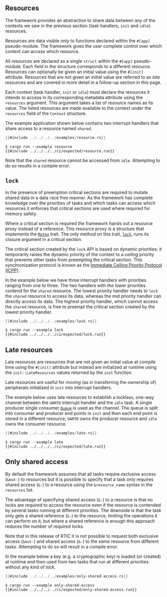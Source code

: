 ## Resources

The framework provides an abstraction to share data between any of the contexts
we saw in the previous section (task handlers, `init` and `idle`): resources.

Resources are data visible only to functions declared within the `#[app]`
pseudo-module. The framework gives the user complete control over which context
can access which resource.

All resources are declared as a single `struct` within the `#[app]`
pseudo-module. Each field in the structure corresponds to a different resource.
Resources can optionally be given an initial value using the `#[init]`
attribute. Resources that are not given an initial value are referred to as
*late* resources and are covered in more detail in a follow-up section in this
page.

Each context (task handler, `init` or `idle`) must declare the resources it
intends to access in its corresponding metadata attribute using the `resources`
argument. This argument takes a list of resource names as its value. The listed
resources are made available to the context under the `resources` field of the
`Context` structure.

The example application shown below contains two interrupt handlers that share
access to a resource named `shared`.

``` rust
{{#include ../../../../examples/resource.rs}}
```

``` console
$ cargo run --example resource
{{#include ../../../../ci/expected/resource.run}}
```

Note that the `shared` resource cannot be accessed from `idle`. Attempting to do
so results in a compile error.

## `lock`

In the presence of preemption critical sections are required to mutate shared
data in a data race free manner. As the framework has complete knowledge over
the priorities of tasks and which tasks can access which resources it enforces
that critical sections are used where required for memory safety.

Where a critical section is required the framework hands out a resource proxy
instead of a reference. This resource proxy is a structure that implements the
[`Mutex`] trait. The only method on this trait, [`lock`], runs its closure
argument in a critical section.

[`Mutex`]: ../../../api/rtic/trait.Mutex.html
[`lock`]: ../../../api/rtic/trait.Mutex.html#method.lock

The critical section created by the `lock` API is based on dynamic priorities:
it temporarily raises the dynamic priority of the context to a *ceiling*
priority that prevents other tasks from preempting the critical section. This
synchronization protocol is known as the [Immediate Ceiling Priority Protocol
(ICPP)][icpp].

[icpp]: https://en.wikipedia.org/wiki/Priority_ceiling_protocol

In the example below we have three interrupt handlers with priorities ranging
from one to three. The two handlers with the lower priorities contend for the
`shared` resource. The lowest priority handler needs to `lock` the
`shared` resource to access its data, whereas the mid priority handler can
directly access its data. The highest priority handler, which cannot access
the `shared` resource, is free to preempt the critical section created by the
lowest priority handler.

``` rust
{{#include ../../../../examples/lock.rs}}
```

``` console
$ cargo run --example lock
{{#include ../../../../ci/expected/lock.run}}
```

## Late resources

Late resources are resources that are not given an initial value at compile time
using the `#[init]` attribute but instead are initialized at runtime using the
`init::LateResources` values returned by the `init` function.

Late resources are useful for *moving* (as in transferring the ownership of)
peripherals initialized in `init` into interrupt handlers.

The example below uses late resources to establish a lockless, one-way channel
between the `UART0` interrupt handler and the `idle` task. A single producer
single consumer [`Queue`] is used as the channel. The queue is split into
consumer and producer end points in `init` and then each end point is stored
in a different resource; `UART0` owns the producer resource and `idle` owns
the consumer resource.

[`Queue`]: ../../../api/heapless/spsc/struct.Queue.html

``` rust
{{#include ../../../../examples/late.rs}}
```

``` console
$ cargo run --example late
{{#include ../../../../ci/expected/late.run}}
```

## Only shared access

By default the framework assumes that all tasks require exclusive access
(`&mut-`) to resources but it is possible to specify that a task only requires
shared access (`&-`) to a resource using the `&resource_name` syntax in the
`resources` list.

The advantage of specifying shared access (`&-`) to a resource is that no locks
are required to access the resource even if the resource is contended by several
tasks running at different priorities. The downside is that the task only gets a
shared reference (`&-`) to the resource, limiting the operations it can perform
on it, but where a shared reference is enough this approach reduces the number
of required locks.

Note that in this release of RTIC it is not possible to request both exclusive
access (`&mut-`) and shared access (`&-`) to the *same* resource from different
tasks. Attempting to do so will result in a compile error.

In the example below a key (e.g. a cryptographic key) is loaded (or created) at
runtime and then used from two tasks that run at different priorities without
any kind of lock.

``` rust
{{#include ../../../../examples/only-shared-access.rs}}
```

``` console
$ cargo run --example only-shared-access
{{#include ../../../../ci/expected/only-shared-access.run}}
```
